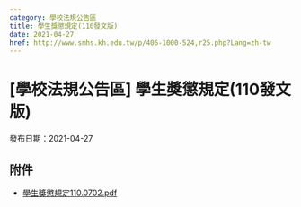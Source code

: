 ```yaml
---
category: 學校法規公告區
title: 學生獎懲規定(110發文版)
date: 2021-04-27
href: http://www.smhs.kh.edu.tw/p/406-1000-524,r25.php?Lang=zh-tw
---
```


# [學校法規公告區] 學生獎懲規定(110發文版)

發布日期：2021-04-27

<div><div></div><div></div></div>

## 附件

- [學生獎懲規定110.0702.pdf](https://www.smhs.kh.edu.tw/var/file/0/1000/attach/39/pta_684_6239781_10641.pdf)
